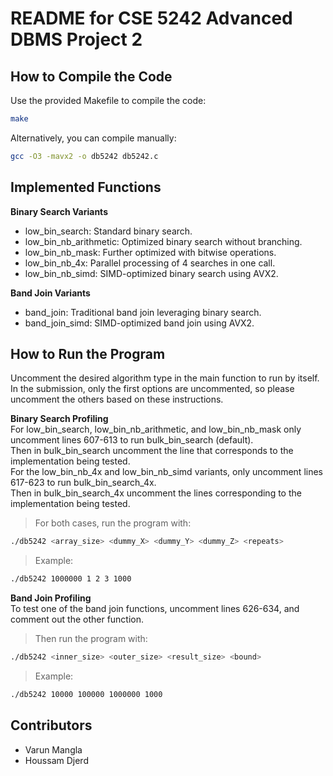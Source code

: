 # README for CSE 5242 Advanced DBMS Project 2

## How to Compile the Code
Use the provided Makefile to compile the code:
```bash
make
```
Alternatively, you can compile manually:
```bash
gcc -O3 -mavx2 -o db5242 db5242.c
```

## Implemented Functions
**Binary Search Variants**  
- low_bin_search: Standard binary search.
- low_bin_nb_arithmetic: Optimized binary search without branching.
- low_bin_nb_mask: Further optimized with bitwise operations.
- low_bin_nb_4x: Parallel processing of 4 searches in one call.
- low_bin_nb_simd: SIMD-optimized binary search using AVX2.  

**Band Join Variants**  
- band_join: Traditional band join leveraging binary search.
- band_join_simd: SIMD-optimized band join using AVX2.

## How to Run the Program
Uncomment the desired algorithm type in the main function to run by itself. In the submission, only the first options are uncommented, so please uncomment the others based on these instructions.

**Binary Search Profiling**  
For low_bin_search, low_bin_nb_arithmetic, and low_bin_nb_mask only uncomment lines 607-613 to run bulk_bin_search (default).  
Then in bulk_bin_search uncomment the line that corresponds to the implementation being tested.  
For the low_bin_nb_4x and low_bin_nb_simd variants, only uncomment lines 617-623 to run bulk_bin_search_4x.  
Then in bulk_bin_search_4x uncomment the lines corresponding to the implementation being tested.
>For both cases, run the program with:
```bash
./db5242 <array_size> <dummy_X> <dummy_Y> <dummy_Z> <repeats>
```
>Example:
```bash 
./db5242 1000000 1 2 3 1000
```
**Band Join Profiling**  
To test one of the band join functions, uncomment lines 626-634, and comment out the other function.  
>Then run the program with:
```bash
./db5242 <inner_size> <outer_size> <result_size> <bound>
```
>Example:
```bash     
./db5242 10000 100000 1000000 1000
```
## Contributors
- Varun Mangla
- Houssam Djerd